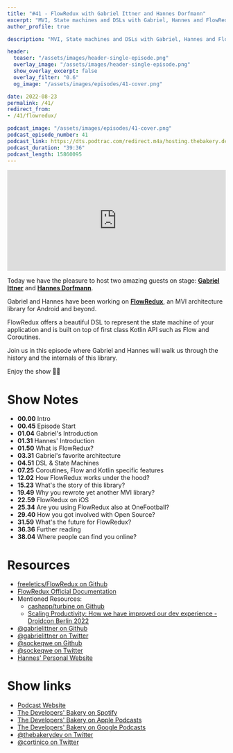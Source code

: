 ```yaml
---
title: "#41 - FlowRedux with Gabriel Ittner and Hannes Dorfmann"
excerpt: "MVI, State machines and DSLs with Gabriel, Hannes and FlowRedux"
author_profile: true

description: "MVI, State machines and DSLs with Gabriel, Hannes and FlowRedux"

header:
  teaser: "/assets/images/header-single-episode.png"
  overlay_image: "/assets/images/header-single-episode.png"
  show_overlay_excerpt: false
  overlay_filter: "0.6"
  og_image: "/assets/images/episodes/41-cover.png"

date: 2022-08-23
permalink: /41/
redirect_from:
- /41/flowredux/

podcast_image: "/assets/images/episodes/41-cover.png"
podcast_episode_number: 41
podcast_link: https://dts.podtrac.com/redirect.m4a/hosting.thebakery.dev/41-thedevelopersbakery-flowredux.m4a
podcast_duration: "39:36"
podcast_length: 15860095
---
```


<iframe src="https://open.spotify.com/embed-podcast/show/4jV6Yoz7D38sZJlYMzJm3k" width="100%" height="232" frameborder="0" allowtransparency="true" allow="encrypted-media"></iframe>

Today we have the pleasure to host two amazing guests on stage: [**Gabriel Ittner**](https://github.com/gabrielittner) and [**Hannes Dorfmann**](https://github.com/sockeqwe).

Gabriel and Hannes have been working on [**FlowRedux**](https://github.com/freeletics/FlowRedux), an MVI architecture library for Android and beyond.

FlowRedux offers a beautiful DSL to represent the state machine of your application and is built on top of first class Kotlin API such as Flow and Coroutines. 

Join us in this episode where Gabriel and Hannes will walk us through the history and the internals of this library.

Enjoy the show 👨‍🍳

# Show Notes

- **00.00** Intro
- **00.45** Episode Start
- **01.04** Gabriel's Introduction
- **01.31** Hannes' Introduction
- **01.50** What is FlowRedux?
- **03.31** Gabriel's favorite architecture
- **04.51** DSL & State Machines
- **07.25** Coroutines, Flow and Kotlin specific features
- **12.02** How FlowRedux works under the hood?
- **15.23** What's the story of this library?
- **19.49** Why you rewrote yet another MVI library?
- **22.59** FlowRedux on iOS
- **25.34** Are you using FlowRedux also at OneFootball?
- **29.40** How you got involved with Open Source?
- **31.59** What's the future for FlowRedux?
- **36.36** Further reading
- **38.04** Where people can find you online?

# Resources

* <i class="fab fa-github"></i> [freeletics/FlowRedux on Github](https://github.com/freeletics/FlowRedux)
* <i class="fas fa-link"></i> [FlowRedux Official Documentation](https://freeletics.github.io/FlowRedux/)
* Mentioned Resources:
    * <i class="fas fa-link"></i> [cashapp/turbine on Github](https://github.com/cashapp/turbine)
    * <i class="fab fa-youtube"></i> [Scaling Productivity: How we have improved our dev experience - Droidcon Berlin 2022](https://www.droidcon.com/2022/08/01/scaling-productivity-how-we-have-improved-our-dev-experience/)
* <i class="fab fa-github"></i> [@gabrielittner on Github](https://github.com/gabrielittner)
* <i class="fab fa-twitter"></i> [@gabrielittner on Twitter](https://twitter.com/gabrielittner)
* <i class="fab fa-github"></i> [@sockeqwe on Github](https://github.com/sockeqwe)
* <i class="fab fa-twitter"></i> [@sockeqwe on Twitter](https://twitter.com/sockeqwe)
* <i class="fas fa-link"></i> [Hannes' Personal Website](http://hannesdorfmann.com/)

# Show links

* <i class="fas fa-link"></i> [Podcast Website](https://thebakery.dev)
* <i class="fab fa-spotify"></i> [The Developers' Bakery on Spotify](https://open.spotify.com/show/4jV6Yoz7D38sZJlYMzJm3k?si=AL3ske_0R_CKlEScMhYhug)
* <i class="fas fa-podcast"></i> [The Developers' Bakery on Apple Podcasts](https://podcasts.apple.com/us/podcast/the-developers-bakery/id1542849034)
* <i class="fab fa-google-play"></i> [The Developers' Bakery on Google Podcasts](https://podcasts.google.com/feed/aHR0cHM6Ly90aGViYWtlcnkuZGV2L3BvZGNhc3QueG1s)
* <i class="fab fa-twitter"></i> [@thebakerydev on Twitter](https://twitter.com/thebakerydev)
* <i class="fab fa-twitter"></i> [@cortinico on Twitter](https://twitter.com/cortinico)